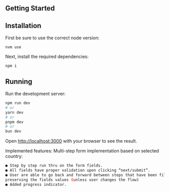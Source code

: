 ## Getting Started

## Installation

First be sure to use the correct node version:

`nvm use`

Next, install the required dependencies:

`npm i`

## Running

Run the development server:

```bash
npm run dev
# or
yarn dev
# or
pnpm dev
# or
bun dev
```

Open [http://localhost:3000](http://localhost:3000) with your browser to see the result.

Implemented features:
Multi-step form implementation based on selected country:
```bash
● Step by step run thru on the form fields.
● All fields have proper validation upon clicking “next/submit”.
● User are able to go back and forward between steps that have been filled while
preserving the fields values (unless user changes the flow)
● Added progress indicator.
```